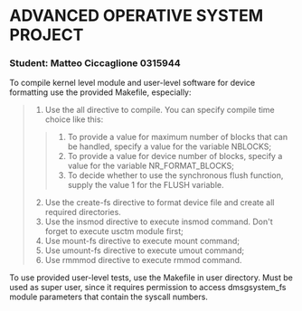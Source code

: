 # ADVANCED OPERATIVE SYSTEM PROJECT

### Student: Matteo Ciccaglione 0315944

To compile kernel level module and user-level software for device formatting use the provided Makefile, especially:
>1. Use the all directive to compile. You can specify compile time choice like this:
>>1. To provide a value for maximum number of blocks that can be handled, specify a value for the variable NBLOCKS;
>>2. To provide a value for device number of blocks, specify a value for the variable NR_FORMAT_BLOCKS;
>>3.  To decide whether to use the synchronous flush function, supply the value 1 for the FLUSH variable.
>2. Use the create-fs directive to format device file and create all required directories.
>3. Use the insmod directive to execute insmod command. Don't forget to execute usctm module first;
>4. Use mount-fs directive to execute mount command;
>5. Use umount-fs directive to execute umout command;
>6. Use rmmmod directive to execute rmmod command.

To use provided user-level tests, use the Makefile in user directory. Must be used as super user, since it requires permission to access dmsgsystem_fs module parameters that contain the syscall numbers.